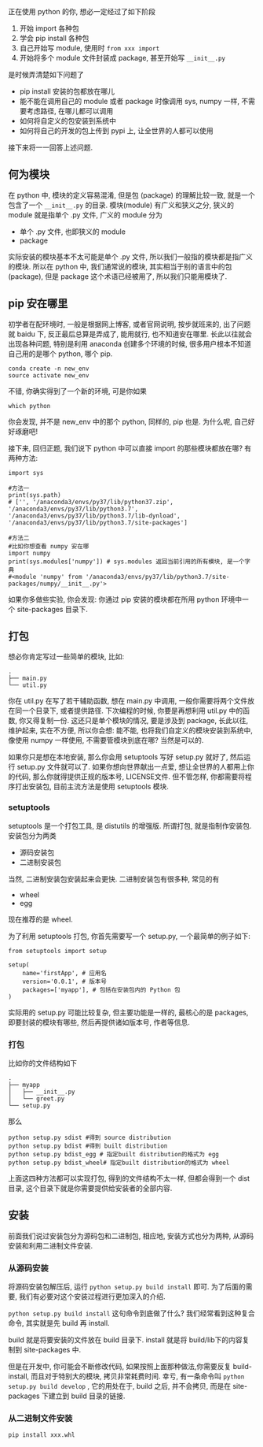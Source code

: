 正在使用 python 的你, 想必一定经过了如下阶段

1. 开始 import 各种包
2. 学会 pip install 各种包
3. 自己开始写 module, 使用时 `from xxx import`
4. 开始将多个 module 文件封装成 package, 甚至开始写 `__init__.py`



是时候弄清楚如下问题了

- pip install 安装的包都放在哪儿
- 能不能在调用自己的 module 或者 package 时像调用 sys, numpy 一样, 不需要考虑路径, 在哪儿都可以调用
- 如何将自定义的包安装到系统中
- 如何将自己的开发的包上传到 pypi 上, 让全世界的人都可以使用

接下来将一一回答上述问题.

## 何为模块

在 python 中, 模块的定义容易混淆, 但是包 (package) 的理解比较一致, 就是一个包含了一个 `__init__.py` 的目录. 模块(module) 有广义和狭义之分, 狭义的 module 就是指单个 .py 文件, 广义的 module 分为

- 单个 .py 文件, 也即狭义的 module
- package

实际安装的模块基本不太可能是单个 .py 文件, 所以我们一般指的模块都是指广义的模块. 所以在 python 中, 我们通常说的模块, 其实相当于别的语言中的包(package), 但是 package 这个术语已经被用了, 所以我们只能用模块了.

## pip 安在哪里

初学者在配环境时, 一般是根据网上博客, 或者官网说明, 按步就班来的, 出了问题就 baidu 下, 反正最后总算是弄成了, 能用就行, 也不知道安在哪里. 长此以往就会出现各种问题, 特别是利用 anaconda 创建多个环境的时候, 很多用户根本不知道自己用的是哪个 python, 哪个 pip.

```
conda create -n new_env
source activate new_env
```

不错, 你确实得到了一个新的环境, 可是你如果

```
which python
```

你会发现, 并不是 new_env 中的那个 python, 同样的, pip 也是. 为什么呢, 自己好好琢磨吧!

接下来, 回归正题, 我们说下 python 中可以直接 import 的那些模块都放在哪? 有两种方法:

```
import sys

#方法一
print(sys.path) 
# ['', '/anaconda3/envs/py37/lib/python37.zip', '/anaconda3/envs/py37/lib/python3.7', '/anaconda3/envs/py37/lib/python3.7/lib-dynload', '/anaconda3/envs/py37/lib/python3.7/site-packages']

#方法二
#比如你想查看 numpy 安在哪
import numpy
print(sys.modules['numpy']) # sys.modules 返回当前引用的所有模块, 是一个字典
#<module 'numpy' from '/anaconda3/envs/py37/lib/python3.7/site-packages/numpy/__init__.py'>
```

如果你多做些实验, 你会发现: 你通过 pip 安装的模块都在所用 python 环境中一个 site-packages 目录下.

## 打包

想必你肯定写过一些简单的模块, 比如:

```
.
├── main.py
└── util.py
```

你在 util.py 在写了若干辅助函数, 想在 main.py 中调用, 一般你需要将两个文件放在同一个目录下, 或者提供路径. 下次编程的时候, 你要是再想利用 util.py 中的函数, 你又得复制一份. 这还只是单个模块的情况, 要是涉及到 package, 长此以往, 维护起来, 实在不方便, 所以你会想: 能不能, 也将我们自定义的模块安装到系统中, 像使用 numpy 一样使用, 不需要管模块到底在哪? 当然是可以的.

如果你只是想在本地安装, 那么你会用 setuptools 写好 setup.py 就好了, 然后运行 setup.py 文件就可以了. 如果你想向世界献出一点爱, 想让全世界的人都用上你的代码, 那么你就得提供正规的版本号, LICENSE文件. 但不管怎样, 你都需要将程序打出安装包, 目前主流方法是使用 setuptools 模块.

### setuptools

setuptools 是一个打包工具, 是 distutils 的增强版. 所谓打包, 就是指制作安装包. 安装包分为两类

- 源码安装包
- 二进制安装包

当然, 二进制安装包安装起来会更快. 二进制安装包有很多种, 常见的有

- wheel
- egg

现在推荐的是 wheel.

为了利用 setuptools 打包, 你首先需要写一个 setup.py, 一个最简单的例子如下:

```
from setuptools import setup

setup(
    name='firstApp', # 应用名
    version='0.0.1', # 版本号
    packages=['myapp'], # 包括在安装包内的 Python 包
)
```

实际用的 setup.py 可能比较复杂, 但主要功能是一样的, 最核心的是 packages, 即要封装的模块有哪些, 然后再提供诸如版本号, 作者等信息.

### 打包

比如你的文件结构如下

```
.
├── myapp
│   ├── __init__.py
│   └── greet.py
└── setup.py
```

那么

```
python setup.py sdist #得到 source distribution
python setup.py bdist #得到 built distribution
python setup.py bdist_egg # 指定built distribution的格式为 egg
python setup.py bdist_wheel# 指定built distribution的格式为 wheel
```

上面这四种方法都可以实现打包, 得到的文件结构不太一样, 但都会得到一个 dist 目录, 这个目录下就是你需要提供给安装者的全部内容.

## 安装

前面我们说过安装包分为源码包和二进制包, 相应地, 安装方式也分为两种, 从源码安装和利用二进制文件安装.

### 从源码安装

将源码安装包解压后, 运行 `python setup.py build install` 即可. 为了后面的需要, 我们有必要对这个安装过程进行更加深入的介绍.

`python setup.py build install` 这句命令到底做了什么? 我们经常看到这种复合命令, 其实就是先 build 再 install.

build 就是将要安装的文件放在 build 目录下. install 就是将 build/lib下的内容复制到 site-packages 中.

但是在开发中, 你可能会不断修改代码, 如果按照上面那种做法,你需要反复 build-install, 而且对于特别大的模块, 拷贝非常耗费时间. 幸亏, 有一条命令叫 `python setup.py build develop` , 它的用处在于, build 之后, 并不会拷贝, 而是在 site-packages 下建立到 build 目录的链接.

### 从二进制文件安装

```shell
pip install xxx.whl
```